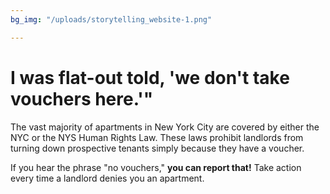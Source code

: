 ```yaml
---
bg_img: "/uploads/storytelling_website-1.png"

---
```

# I was flat-out told, 'we don't take vouchers here.'"

The vast majority of apartments in New York City are covered by either the NYC or the NYS Human Rights Law. These laws prohibit landlords from turning down prospective tenants simply because they have a voucher.

If you hear the phrase "no vouchers," **you can report that!** Take action every time a landlord denies you an apartment.